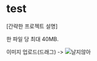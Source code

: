 # test
 [간략한 프로젝트 설명]
 
한 파일 당 최대 40MB.

이미지 업로드(드래그) -> ![날지않아](https://user-images.githubusercontent.com/106142512/178384994-42cf94d8-89f1-4049-9375-923d709d5e5e.jpg)

